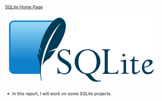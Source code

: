 [SQLite Home Page](https://www.sqlite.org/index.html)

![SQLite](SQLite.png)

- In this report, I will work on some SQLite projects.
